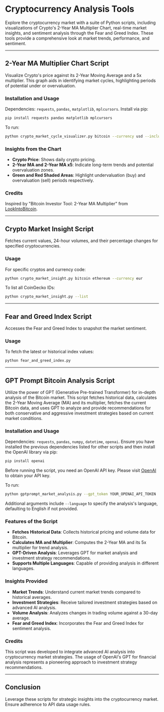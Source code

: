 # Cryptocurrency Analysis Tools

Explore the cryptocurrency market with a suite of Python scripts, including visualizations of Crypto's 2-Year MA Multiplier Chart, real-time market insights, and sentiment analysis through the Fear and Greed Index. These tools provide a comprehensive look at market trends, performance, and sentiment.

---

## 2-Year MA Multiplier Chart Script

Visualize Crypto's price against its 2-Year Moving Average and a 5x multiplier. This graph aids in identifying market cycles, highlighting periods of potential under or overvaluation.

### Installation and Usage

Dependencies: `requests`, `pandas`, `matplotlib`, `mplcursors`. Install via pip:

```bash
pip install requests pandas matplotlib mplcursors
```

To run:

```bash
python crypto_market_cycle_visualizer.py bitcoin --currency usd --include_halvings --from_date "2018-01-01" --to_date "2024-03-05"
```

### Insights from the Chart

- **Crypto Price**: Shows daily crypto pricing.
- **2-Year MA and 2-Year MA x5**: Indicate long-term trends and potential overvaluation zones.
- **Green and Red Shaded Areas**: Highlight undervaluation (buy) and overvaluation (sell) periods respectively.

### Credits

Inspired by "Bitcoin Investor Tool: 2-Year MA Multiplier" from [LookIntoBitcoin](https://www.lookintobitcoin.com/charts/bitcoin-investor-tool/).

---

## Crypto Market Insight Script

Fetches current values, 24-hour volumes, and their percentage changes for specified cryptocurrencies.

### Usage

For specific cryptos and currency code:

```bash
python crypto_market_insight.py bitcoin ethereum --currency eur
```

To list all CoinGecko IDs:

```bash
python crypto_market_insight.py --list
```

---

## Fear and Greed Index Script

Accesses the Fear and Greed Index to snapshot the market sentiment.

### Usage

To fetch the latest or historical index values:

```bash
python fear_and_greed_index.py
```

---

## GPT Prompt Bitcoin Analysis Script

Utilize the power of GPT (Generative Pre-trained Transformer) for in-depth analysis of the Bitcoin market. This script fetches historical data, calculates the 2-Year Moving Average (MA) and its multiplier, fetches the current Bitcoin data, and uses GPT to analyze and provide recommendations for both conservative and aggressive investment strategies based on current market conditions.

### Installation and Usage

Dependencies: `requests`, `pandas`, `numpy`, `datetime`, `openai`. Ensure you have installed the previous dependencies listed for other scripts and then install the OpenAI library via pip:

```bash
pip install openai
```

Before running the script, you need an OpenAI API key. Please visit [OpenAI](https://openai.com/api/) to obtain your API key.

To run:

```bash
python gptprompt_market_analysis.py --gpt_token YOUR_OPENAI_API_TOKEN
```

Additional arguments include `--language` to specify the analysis's language, defaulting to English if not provided.

### Features of the Script

- **Fetches Historical Data**: Collects historical pricing and volume data for Bitcoin.
- **Calculates MA and Multiplier**: Computes the 2-Year MA and its 5x multiplier for trend analysis.
- **GPT-Driven Analysis**: Leverages GPT for market analysis and investment strategy recommendations.
- **Supports Multiple Languages**: Capable of providing analysis in different languages.

### Insights Provided

- **Market Trends**: Understand current market trends compared to historical averages.
- **Investment Strategies**: Receive tailored investment strategies based on advanced AI analysis.
- **Volume Analysis**: Analyzes changes in trading volume against a 30-day average.
- **Fear and Greed Index**: Incorporates the Fear and Greed Index for sentiment analysis.

### Credits

This script was developed to integrate advanced AI analysis into cryptocurrency market strategies. The usage of OpenAI's GPT for financial analysis represents a pioneering approach to investment strategy recommendations.

---

## Conclusion

Leverage these scripts for strategic insights into the cryptocurrency market. Ensure adherence to API data usage rules.